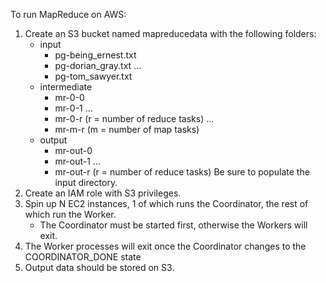 To run MapReduce on AWS:
1) Create an S3 bucket named mapreducedata with the following folders:
	- input
		- pg-being_ernest.txt
		- pg-dorian_gray.txt
		...
		- pg-tom_sawyer.txt
	- intermediate
		- mr-0-0
		- mr-0-1
		...
		- mr-0-r (r = number of reduce tasks)
		...
		- mr-m-r (m = number of map tasks)
	- output
		- mr-out-0
		- mr-out-1
		...
		- mr-out-r (r = number of reduce tasks)
Be sure to populate the input directory.
2) Create an IAM role with S3 privileges.
2) Spin up N EC2 instances, 1 of which runs the Coordinator, the rest of which run the Worker.
	- The Coordinator must be started first, otherwise the Workers will exit.
3) The Worker processes will exit once the Coordinator changes to the COORDINATOR_DONE state
4) Output data should be stored on S3.